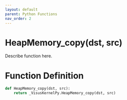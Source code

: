 ```yaml
---
layout: default
parent: Python Functions
nav_order: 2
---
```


# HeapMemory_copy(dst, src)

Describe function here.

# Function Definition

```python
def HeapMemory_copy(dst, src):
    return _VisusKernelPy.HeapMemory_copy(dst, src)
```
